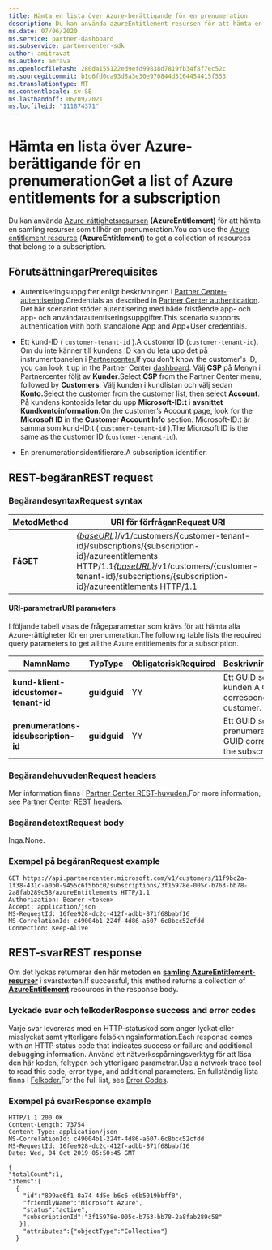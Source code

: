 ```yaml
---
title: Hämta en lista över Azure-berättigande för en prenumeration
description: Du kan använda azureEntitlement-resursen för att hämta en samling Azure-berättiganderesurser som tillhör en prenumeration.
ms.date: 07/06/2020
ms.service: partner-dashboard
ms.subservice: partnercenter-sdk
author: amitravat
ms.author: amrava
ms.openlocfilehash: 280da155122ed9efd99838d7819fb34f8f7ec52c
ms.sourcegitcommit: b1d6fd0ca93d8a3e30e970844d3164454415f553
ms.translationtype: MT
ms.contentlocale: sv-SE
ms.lasthandoff: 06/09/2021
ms.locfileid: "111874371"
---
```

# <a name="get-a-list-of-azure-entitlements-for-a-subscription"></a><span data-ttu-id="5a2d5-103">Hämta en lista över Azure-berättigande för en prenumeration</span><span class="sxs-lookup"><span data-stu-id="5a2d5-103">Get a list of Azure entitlements for a subscription</span></span>

<span data-ttu-id="5a2d5-104">Du kan använda [Azure-rättighetsresursen](subscription-resources.md#azureentitlement) **(AzureEntitlement)** för att hämta en samling resurser som tillhör en prenumeration.</span><span class="sxs-lookup"><span data-stu-id="5a2d5-104">You can use the [Azure entitlement resource](subscription-resources.md#azureentitlement) (**AzureEntitlement**) to get a collection of resources that belong to a subscription.</span></span>

## <a name="prerequisites"></a><span data-ttu-id="5a2d5-105">Förutsättningar</span><span class="sxs-lookup"><span data-stu-id="5a2d5-105">Prerequisites</span></span>

- <span data-ttu-id="5a2d5-106">Autentiseringsuppgifter enligt beskrivningen i [Partner Center-autentisering](partner-center-authentication.md).</span><span class="sxs-lookup"><span data-stu-id="5a2d5-106">Credentials as described in [Partner Center authentication](partner-center-authentication.md).</span></span> <span data-ttu-id="5a2d5-107">Det här scenariot stöder autentisering med både fristående app- och app- och användarautentiseringsuppgifter.</span><span class="sxs-lookup"><span data-stu-id="5a2d5-107">This scenario supports authentication with both standalone App and App+User credentials.</span></span>

- <span data-ttu-id="5a2d5-108">Ett kund-ID ( `customer-tenant-id` ).</span><span class="sxs-lookup"><span data-stu-id="5a2d5-108">A customer ID (`customer-tenant-id`).</span></span> <span data-ttu-id="5a2d5-109">Om du inte känner till kundens ID kan du leta upp det på instrumentpanelen i [Partnercenter.](https://partner.microsoft.com/dashboard)</span><span class="sxs-lookup"><span data-stu-id="5a2d5-109">If you don't know the customer's ID, you can look it up in the Partner Center [dashboard](https://partner.microsoft.com/dashboard).</span></span> <span data-ttu-id="5a2d5-110">Välj **CSP** på Menyn i Partnercenter följt av **Kunder**.</span><span class="sxs-lookup"><span data-stu-id="5a2d5-110">Select **CSP** from the Partner Center menu, followed by **Customers**.</span></span> <span data-ttu-id="5a2d5-111">Välj kunden i kundlistan och välj sedan **Konto.**</span><span class="sxs-lookup"><span data-stu-id="5a2d5-111">Select the customer from the customer list, then select **Account**.</span></span> <span data-ttu-id="5a2d5-112">På kundens kontosida letar du upp **Microsoft-ID:t** i **avsnittet Kundkontoinformation.**</span><span class="sxs-lookup"><span data-stu-id="5a2d5-112">On the customer’s Account page, look for the **Microsoft ID** in the **Customer Account Info** section.</span></span> <span data-ttu-id="5a2d5-113">Microsoft-ID:t är samma som kund-ID:t ( `customer-tenant-id` ).</span><span class="sxs-lookup"><span data-stu-id="5a2d5-113">The Microsoft ID is the same as the customer ID  (`customer-tenant-id`).</span></span>

- <span data-ttu-id="5a2d5-114">En prenumerationsidentifierare.</span><span class="sxs-lookup"><span data-stu-id="5a2d5-114">A subscription identifier.</span></span>

## <a name="rest-request"></a><span data-ttu-id="5a2d5-115">REST-begäran</span><span class="sxs-lookup"><span data-stu-id="5a2d5-115">REST request</span></span>

### <a name="request-syntax"></a><span data-ttu-id="5a2d5-116">Begärandesyntax</span><span class="sxs-lookup"><span data-stu-id="5a2d5-116">Request syntax</span></span>

| <span data-ttu-id="5a2d5-117">Metod</span><span class="sxs-lookup"><span data-stu-id="5a2d5-117">Method</span></span>  | <span data-ttu-id="5a2d5-118">URI för förfrågan</span><span class="sxs-lookup"><span data-stu-id="5a2d5-118">Request URI</span></span>                                                                                                                   |
|---------|---------------------------------------------------------------------------------|
| <span data-ttu-id="5a2d5-119">**Få**</span><span class="sxs-lookup"><span data-stu-id="5a2d5-119">**GET**</span></span> | <span data-ttu-id="5a2d5-120">[*{baseURL}*](partner-center-rest-urls.md)/v1/customers/{customer-tenant-id}/subscriptions/{subscription-id}/azureentitlements HTTP/1.1</span><span class="sxs-lookup"><span data-stu-id="5a2d5-120">[*{baseURL}*](partner-center-rest-urls.md)/v1/customers/{customer-tenant-id}/subscriptions/{subscription-id}/azureentitlements HTTP/1.1</span></span> |

#### <a name="uri-parameters"></a><span data-ttu-id="5a2d5-121">URI-parametrar</span><span class="sxs-lookup"><span data-stu-id="5a2d5-121">URI parameters</span></span>

<span data-ttu-id="5a2d5-122">I följande tabell visas de frågeparametrar som krävs för att hämta alla Azure-rättigheter för en prenumeration.</span><span class="sxs-lookup"><span data-stu-id="5a2d5-122">The following table lists the required query parameters to get all the Azure entitlements for a subscription.</span></span>

| <span data-ttu-id="5a2d5-123">Namn</span><span class="sxs-lookup"><span data-stu-id="5a2d5-123">Name</span></span>                   | <span data-ttu-id="5a2d5-124">Typ</span><span class="sxs-lookup"><span data-stu-id="5a2d5-124">Type</span></span>     | <span data-ttu-id="5a2d5-125">Obligatorisk</span><span class="sxs-lookup"><span data-stu-id="5a2d5-125">Required</span></span> | <span data-ttu-id="5a2d5-126">Beskrivning</span><span class="sxs-lookup"><span data-stu-id="5a2d5-126">Description</span></span>                           |
|------------------------|----------|----------|---------------------------------------|
| <span data-ttu-id="5a2d5-127">**kund-klient-id**</span><span class="sxs-lookup"><span data-stu-id="5a2d5-127">**customer-tenant-id**</span></span> | <span data-ttu-id="5a2d5-128">**guid**</span><span class="sxs-lookup"><span data-stu-id="5a2d5-128">**guid**</span></span> | <span data-ttu-id="5a2d5-129">Y</span><span class="sxs-lookup"><span data-stu-id="5a2d5-129">Y</span></span>        | <span data-ttu-id="5a2d5-130">Ett GUID som motsvarar kunden.</span><span class="sxs-lookup"><span data-stu-id="5a2d5-130">A GUID corresponding to the customer.</span></span> |
| <span data-ttu-id="5a2d5-131">**prenumerations-id**</span><span class="sxs-lookup"><span data-stu-id="5a2d5-131">**subscription-id**</span></span>       | <span data-ttu-id="5a2d5-132">**guid**</span><span class="sxs-lookup"><span data-stu-id="5a2d5-132">**guid**</span></span> | <span data-ttu-id="5a2d5-133">Y</span><span class="sxs-lookup"><span data-stu-id="5a2d5-133">Y</span></span>        | <span data-ttu-id="5a2d5-134">Ett GUID som motsvarar prenumerationen.</span><span class="sxs-lookup"><span data-stu-id="5a2d5-134">A GUID corresponding to the subscription.</span></span>    |

### <a name="request-headers"></a><span data-ttu-id="5a2d5-135">Begärandehuvuden</span><span class="sxs-lookup"><span data-stu-id="5a2d5-135">Request headers</span></span>

<span data-ttu-id="5a2d5-136">Mer information finns i [Partner Center REST-huvuden.](headers.md)</span><span class="sxs-lookup"><span data-stu-id="5a2d5-136">For more information, see [Partner Center REST headers](headers.md).</span></span>

### <a name="request-body"></a><span data-ttu-id="5a2d5-137">Begärandetext</span><span class="sxs-lookup"><span data-stu-id="5a2d5-137">Request body</span></span>

<span data-ttu-id="5a2d5-138">Inga.</span><span class="sxs-lookup"><span data-stu-id="5a2d5-138">None.</span></span>

### <a name="request-example"></a><span data-ttu-id="5a2d5-139">Exempel på begäran</span><span class="sxs-lookup"><span data-stu-id="5a2d5-139">Request example</span></span>

```http
GET https://api.partnercenter.microsoft.com/v1/customers/11f9bc2a-1f38-431c-a0b0-9455c6f5bbc0/subscriptions/3f15978e-005c-b763-bb78-2a8fab289c58/azureEntitlements HTTP/1.1
Authorization: Bearer <token>
Accept: application/json
MS-RequestId: 16fee928-dc2c-412f-adbb-871f68babf16
MS-CorrelationId: c49004b1-224f-4d86-a607-6c8bcc52cfdd
Connection: Keep-Alive
```

## <a name="rest-response"></a><span data-ttu-id="5a2d5-140">REST-svar</span><span class="sxs-lookup"><span data-stu-id="5a2d5-140">REST response</span></span>

<span data-ttu-id="5a2d5-141">Om det lyckas returnerar den här metoden en [**samling AzureEntitlement-resurser**](subscription-resources.md#azureentitlement) i svarstexten.</span><span class="sxs-lookup"><span data-stu-id="5a2d5-141">If successful, this method returns a collection of [**AzureEntitlement**](subscription-resources.md#azureentitlement) resources in the response body.</span></span>

### <a name="response-success-and-error-codes"></a><span data-ttu-id="5a2d5-142">Lyckade svar och felkoder</span><span class="sxs-lookup"><span data-stu-id="5a2d5-142">Response success and error codes</span></span>

<span data-ttu-id="5a2d5-143">Varje svar levereras med en HTTP-statuskod som anger lyckat eller misslyckat samt ytterligare felsökningsinformation.</span><span class="sxs-lookup"><span data-stu-id="5a2d5-143">Each response comes with an HTTP status code that indicates success or failure and additional debugging information.</span></span> <span data-ttu-id="5a2d5-144">Använd ett nätverksspårningsverktyg för att läsa den här koden, feltypen och ytterligare parametrar.</span><span class="sxs-lookup"><span data-stu-id="5a2d5-144">Use a network trace tool to read this code, error type, and additional parameters.</span></span> <span data-ttu-id="5a2d5-145">En fullständig lista finns i [Felkoder.](error-codes.md)</span><span class="sxs-lookup"><span data-stu-id="5a2d5-145">For the full list, see [Error Codes](error-codes.md).</span></span>

### <a name="response-example"></a><span data-ttu-id="5a2d5-146">Exempel på svar</span><span class="sxs-lookup"><span data-stu-id="5a2d5-146">Response example</span></span>

```http
HTTP/1.1 200 OK
Content-Length: 73754
Content-Type: application/json
MS-CorrelationId: c49004b1-224f-4d86-a607-6c8bcc52cfdd
MS-RequestId: 16fee928-dc2c-412f-adbb-871f68babf16
Date: Wed, 04 Oct 2019 05:50:45 GMT

{
"totalCount":1,
"items":[
  {
    "id":"899ae6f1-8a74-4d5e-b6c6-e6b5019bbff8",
    "friendlyName":"Microsoft Azure",
    "status":"active",
    "subscriptionId":"3f15978e-005c-b763-bb78-2a8fab289c58"
   }],
    "attributes":{"objectType":"Collection"}
  }
```
